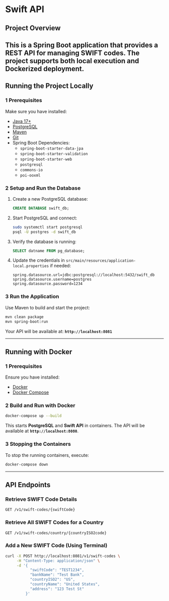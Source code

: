 # Swift API

## Project Overview
This is a **Spring Boot application** that provides a REST API for managing SWIFT codes. The project supports both **local execution** and **Dockerized deployment**.
---

## Running the Project Locally
### **1 Prerequisites**
Make sure you have installed:
- [Java 17+](https://adoptopenjdk.net/)
- [PostgreSQL](https://www.postgresql.org/)
- [Maven](https://maven.apache.org/)
- [Git](https://git-scm.com/)
- Spring Boot Dependencies:
  - `spring-boot-starter-data-jpa`
  - `spring-boot-starter-validation`
  - `spring-boot-starter-web`
  - `postgresql`
  - `commons-io`
  - `poi-ooxml`
 
### **2 Setup and Run the Database**
1. Create a new PostgreSQL database:
   ```sql
   CREATE DATABASE swift_db;
   ```
2. Start PostgreSQL and connect:
   ```bash
   sudo systemctl start postgresql
   psql -U postgres -d swift_db
   ```
3. Verify the database is running:
   ```sql
   SELECT datname FROM pg_database;
   ```
4. Update the credentials in `src/main/resources/application-local.properties` if needed:
   ```properties
   spring.datasource.url=jdbc:postgresql://localhost:5432/swift_db
   spring.datasource.username=postgres
   spring.datasource.password=1234
   ```

### **3 Run the Application**
Use Maven to build and start the project:
```bash
mvn clean package
mvn spring-boot:run
```
Your API will be available at: **`http://localhost:8081`**

---

## Running with Docker
### **1 Prerequisites**
Ensure you have installed:
- [Docker](https://www.docker.com/)
- [Docker Compose](https://docs.docker.com/compose/install/)

### **2 Build and Run with Docker**
```bash
docker-compose up --build
```
This starts **PostgreSQL** and **Swift API** in containers. The API will be available at **`http://localhost:8080`**.

### **3 Stopping the Containers**
To stop the running containers, execute:
```bash
docker-compose down
```

---

## API Endpoints
### **Retrieve SWIFT Code Details**
```http
GET /v1/swift-codes/{swiftCode}
```

### **Retrieve All SWIFT Codes for a Country**
```http
GET /v1/swift-codes/country/{countryISO2code}
```

### **Add a New SWIFT Code** (Using Terminal)
```bash
curl -X POST http://localhost:8081/v1/swift-codes \
     -H "Content-Type: application/json" \
     -d '{
           "swiftCode": "TEST1234",
           "bankName": "Test Bank",
           "countryISO2": "US",
           "countryName": "United States",
           "address": "123 Test St"
         }'
```

